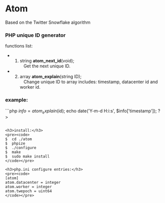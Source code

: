 Atom
====
Based on the Twitter Snowflake algorithm

<h3>PHP unique ID generator</h3>

functions list:<br />

* 1) string <b>atom_next_id</b>(void);<br />
&nbsp;&nbsp;&nbsp;Get the next unique ID.<br />

* 2) array <b>atom_explain</b>(string ID);<br />
&nbsp;&nbsp;&nbsp;Change unique ID to array includes: timestamp, datacenter id and worker id.<br />

<h3>example:</h3>
```php
<?php
$id = atom_next_id();
echo $id;

$info = atom_explain($id);
echo date('Y-m-d H:i:s', $info['timestamp']);
?>
```

<h3>install:</h3>
<pre><code>
$  cd ./atom
$  phpize
$  ./configure
$  make
$  sudo make install
</code></pre>

<h3>php.ini configure entries:</h3>
<pre><code>
[atom]
atom.datacenter = integer
atom.worker = integer
atom.twepoch = uint64
</code></pre>
